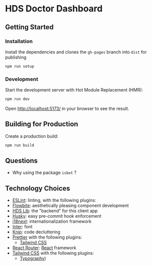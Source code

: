 # HDS Doctor Dashboard

## Getting Started

### Installation

Install the dependencies and clones the `gh-pages` branch into `dist` for publishing

```bash
npm run setup
```

### Development

Start the development server with Hot Module Replacement (HMR):

```bash
npm run dev
```

Open [http://localhost:5173/](http://localhost:5173/) in your browser to see the result.

## Building for Production

Create a production build:

```bash
npm run build
```

## Questions

- Why using the package `isbot` ?

## Technology Choices

- [ESLint](https://eslint.org/): linting, with the following plugins:
- [Flowbite](https://flowbite.com/): aesthetically pleasing component development
- [HDS Lib](https://github.com/healthdatasafe/hds-lib-js): the "backend" for this client app
- [Husky](https://typicode.github.io/husky/): easy pre-commit hook enforcement
- [i18next](https://www.i18next.com/): internationalization framework
- [Inter](https://fonts.google.com/specimen/Inter): font
- [Knip](https://knip.dev/): code decluttering
- [Prettier](https://prettier.io/) with the following plugins:
  - [Tailwind CSS](https://tailwindcss.com/blog/automatic-class-sorting-with-prettier)
- [React Router](https://reactrouter.com/): [React](https://react.dev/) framework
- [Tailwind CSS](https://tailwindcss.com/) with the following plugins:
  - [Typography](https://github.com/tailwindlabs/tailwindcss-typography))
